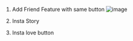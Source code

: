 1. Add Friend Feature with same button
   ![image](https://github.com/user-attachments/assets/877e13b6-dada-4c85-b3cb-965227dc3913)

3. Insta Story
4. Insta love button
